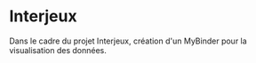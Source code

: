 # Interjeux
Dans le cadre du projet Interjeux, création d'un MyBinder pour la visualisation des données.

